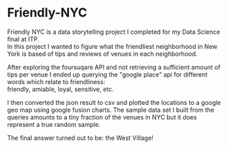 Friendly-NYC
============

Friendly NYC is a data storytelling project I completed for my Data Science final at ITP.  
In this project I wanted to figure what the friendliest neighborhood in New York is based 
of tips and reviews of venues in each neighborhood.  

After exploring the foursuqare API and not retrieving a sufficient amount of tips per venue I ended up querying the "google place" api for different words which relate to friendliness:  
friendly, amiable, loyal, sensitive, etc.

I then converted the json result to csv and plotted the locations to a google geo map using google fusion charts. The sample data set I built from the queries amounts to a tiny fraction of the venues in NYC but it does represent a true random sample.

The final answer turned out to be:  the West Village!


